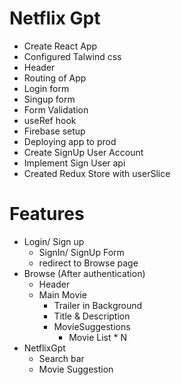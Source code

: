 # Netflix Gpt

- Create React App
- Configured Talwind css
- Header
- Routing of App
- Login form
- Singup form
- Form Validation
- useRef hook
- Firebase setup
- Deploying app to prod
- Create SignUp User Account
- Implement Sign User api
- Created Redux Store with userSlice

# Features

- Login/ Sign up
  - SignIn/ SignUp Form
  - redirect to Browse page
- Browse (After authentication)
  - Header
  - Main Movie
    - Trailer in Background
    - Title & Description
    - MovieSuggestions
      - Movie List \* N
- NetflixGpt
  - Search bar
  - Movie Suggestion
